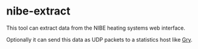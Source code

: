 # nibe-extract
This tool can extract data from the NIBE heating systems web interface.

Optionally it can send this data as UDP packets to a statistics host like [Gry](https://github.com/rasmus-toftdahl-olesen/gry).
